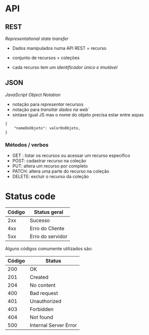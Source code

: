 # API
## REST
*Representational state transfer*

- Dados manipulados numa API  REST = recurso 

- conjunto de recursos = coleções

- cada recurso tem um *identificador único e imutável*


## JSON

*JavaScript Object Notation*

- notação para *representar* recursos
- notação para *transitar dados na web*`
- sintaxe igual  JS mas o nome do objeto precisa estar entre aspas

```
{
    "nomeDoObjeto": valorDoObjeto,
}
```
### Métodos / verbos

- GET : listar os recursos ou acessar um recurso específico
- POST: cadastrar recurso na coleção
- PUT: altera um recurso por completo
- PATCH: altera uma parte do recurso na coleção
- DELETE: excluir o recurso da  coleção



# Status code

Código | Status geral
 ---| ----
2xx | Sucesso         
4xx | Erro do Cliente 
5xx | Erro do servidor

Alguns códigos comumente utilizados são:

Código | Status
 ---| ----
200 | OK
201 | Created
204 | No content
400 | Bad request
401 | Unauthorized
403 | Forbidden
404 | Not found
500 | Internal Server Error





